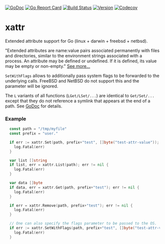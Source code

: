 [![GoDoc](https://godoc.org/github.com/pkg/xattr?status.svg)](http://godoc.org/github.com/pkg/xattr)
[![Go Report Card](https://goreportcard.com/badge/github.com/pkg/xattr)](https://goreportcard.com/report/github.com/pkg/xattr)
[![Build Status](https://travis-ci.org/pkg/xattr.svg?branch=master)](https://travis-ci.org/pkg/xattr)
[![Version](https://badge.fury.io/gh/pkg%2Fxattr.svg)](https://github.com/pkg/xattr/releases)
[![Codecov](https://codecov.io/gh/pkg/xattr/branch/master/graph/badge.svg)](https://codecov.io/gh/pkg/xattr)

xattr
=====
Extended attribute support for Go (linux + darwin + freebsd + netbsd).

"Extended attributes are name:value pairs associated permanently with files and directories, similar to the environment strings associated with a process. An attribute may be defined or undefined. If it is defined, its value may be empty or non-empty." [See more...](https://en.wikipedia.org/wiki/Extended_file_attributes)

`SetWithFlags` allows to additionally pass system flags to be forwarded to the underlying calls. FreeBSD and NetBSD do not support this and the parameter will be ignored.

The `L` variants of all functions (`LGet/LSet/...`) are identical to `Get/Set/...` except that they
do not reference a symlink that appears at the end of a path. See
[GoDoc](http://godoc.org/github.com/pkg/xattr) for details.

### Example
```go
  const path = "/tmp/myfile"
  const prefix = "user."

  if err := xattr.Set(path, prefix+"test", []byte("test-attr-value")); err != nil {
  	log.Fatal(err)
  }

  var list []string
  if list, err = xattr.List(path); err != nil {
  	log.Fatal(err)
  }

  var data []byte
  if data, err = xattr.Get(path, prefix+"test"); err != nil {
  	log.Fatal(err)
  }

  if err = xattr.Remove(path, prefix+"test"); err != nil {
  	log.Fatal(err)
  }

  // One can also specify the flags parameter to be passed to the OS.
  if err := xattr.SetWithFlags(path, prefix+"test", []byte("test-attr-value"), xattr.XATTR_CREATE); err != nil {
  	log.Fatal(err)
  }
```
